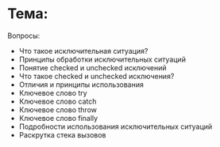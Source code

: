 # Тема: 

Вопросы:
*	Что такое исключительная ситуация?
*	Принципы обработки исключительных ситуаций 
*	Понятие checked и unchecked исключений
*	Что такое checked и unchecked исключения?
*	Отличия и принципы использования
*	Ключевое слово try
*	Ключевое слово catch
*	Ключевое слово throw
*	Ключевое слово finally
*	Подробности использования исключительных ситуаций
*	Раскрутка стека вызовов
